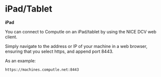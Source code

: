 # iPad/Tablet

**iPad**

You can connect to Computle on an iPad/tablet by using the NICE DCV web client.&#x20;

Simply navigate to the address or IP of your machine in a web browser, ensuring that you select https, and append port 8443.&#x20;

As an example:

`https://machines.computle.net:8443`

